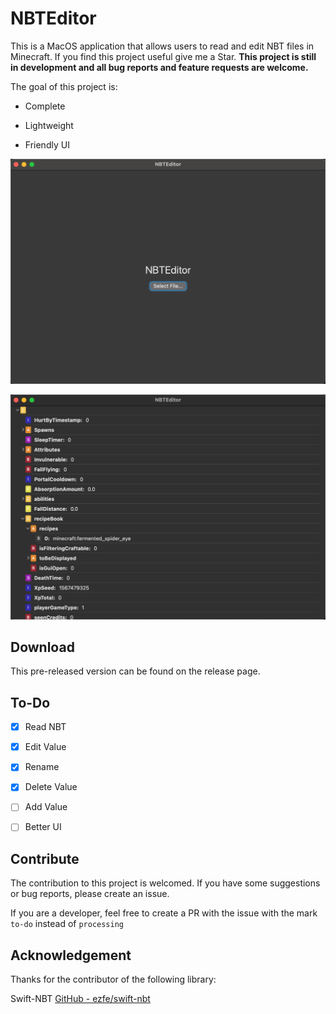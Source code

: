 # NBTEditor

This is a MacOS application that allows users to read and edit NBT files in Minecraft.
If you find this project useful give me a Star.
**This project is still in development and all bug reports and feature requests are welcome.**

The goal of this project is:

- Complete

- Lightweight

- Friendly UI

![](images/image1.png)

![](images/image2.png)

## Download

This pre-released version can be found on the release page.

## To-Do

- [x] Read NBT

- [x] Edit Value

- [x] Rename

- [x] Delete Value

- [ ] Add Value

- [ ] Better UI

## Contribute

The contribution to this project is welcomed. If you have some suggestions or bug reports, please create an issue.

If you are a developer, feel free to create a PR with the issue with the mark `to-do` instead of `processing`

## Acknowledgement

Thanks for the contributor of the following library:

Swift-NBT [GitHub - ezfe/swift-nbt](https://github.com/ezfe/swift-nbt)
